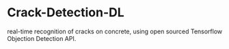 # Crack-Detection-DL
real-time recognition of cracks on concrete, using open sourced Tensorflow Objection Detection API.
